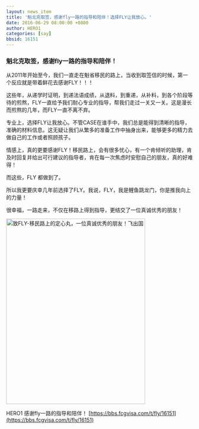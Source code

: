 ```yaml
---
layout: news_item
title: '魁北克取签，感谢fly一路的指导和陪伴！选择FLY让我放心。'
date: 2016-06-29 08:00:00 +0800
author: HERO1
categories: [say]
bbsid: 16151
---
```


### 魁北克取签，感谢fly一路的指导和陪伴！

从2011年开始至今，我们一直走在魁省移民的路上，当收到取签信的时候，第一个反应就是带着鲜花去感谢FLY！！！

这些年，从递学时证明，到递法语成绩，从退料，到重递，从补料，到各个阶段等待的煎熬，FLY一直给予我们耐心专业的指导，帮我们走过一关又一关。这是漫长而煎熬的几年，而FLY一直不离不弃。

专业上，选择FLY让我放心。不管CASE在谁手中，我们总是能得到清晰的指导，准确的材料信息。这无疑让我们从繁多的准备工作中抽身出来，能够更多的精力去做自己的工作或者照顾孩子。

情感上，真的更要感谢FLY！移民路上，会有很多忧心，有一个肯倾听的助理，肯及时回复并给出可行建议的指导者，肯在每一次焦虑时安慰自己的朋友，真的好难得！

而这些，FLY 都做到了。

所以我更要庆幸几年前选择了FLY。我说，FLY，我是鲤鱼跳龙门，你是推我向上的力量！

很幸福，一路走来，不仅在移路上得到指导，更结交了一位真诚优秀的朋友！

<img src="//disfly.s3-us-west-1.amazonaws.com/original/2X/d/ddc11343bc659b61db0ab7bac59caf26430223f2.jpg" width="375" height="500" title="致FLY-移民路上的定心丸，一位真诚优秀的朋友！飞出国">

HERO1 感谢fly一路的指导和陪伴！  [https://bbs.fcgvisa.com/t/fly/16151](https://bbs.fcgvisa.com/t/fly/16151)
